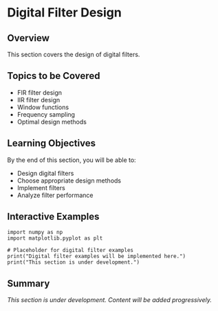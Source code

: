# Digital Filter Design

## Overview

This section covers the design of digital filters.

## Topics to be Covered

- FIR filter design
- IIR filter design
- Window functions
- Frequency sampling
- Optimal design methods

## Learning Objectives

By the end of this section, you will be able to:
- Design digital filters
- Choose appropriate design methods
- Implement filters
- Analyze filter performance

## Interactive Examples

```{code-cell} python
import numpy as np
import matplotlib.pyplot as plt

# Placeholder for digital filter examples
print("Digital filter examples will be implemented here.")
print("This section is under development.")
```

## Summary

*This section is under development. Content will be added progressively.*

